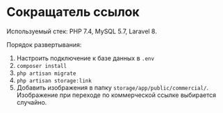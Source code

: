 <h1>Сокращатель ссылок</h1>
Используемый стек: PHP 7.4, MySQL 5.7, Laravel 8.

Порядок развертывания:
1. Настроить подключение к базе данных в `.env`
2. `composer install`
3. `php artisan migrate`
4. `php artisan storage:link`
5. Добавить изображения в папку `storage/app/public/commercial/`. Изображение при переходе по коммерческой ссылке выбирается случайно.
